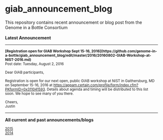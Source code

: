 # giab_announcement_blog
This repository contains recent announcement or blog post from the Genome in a Bottle Consortium
<br /><br />
**Latest Announcement**
************************************************************************************************

<sub>
<b>[Registration open for GIAB Workshop Sept 15-16, 2016](https://github.com/genome-in-a-bottle/giab_announcement_blog/edit/master/2016/20160802-GIAB-Workshop-at-NIST-2016.md)</b></sub><br />
<sub>Post date: Tuesday, August 2, 2016</sub>

<sub>Dear GIAB participants,</sub>

<sub>Registration is open for our next open, public GIAB workshop at NIST in Gaithersburg, MD on September 15-16, 2016 at https://appam.certain.com/profile/form/index.cfm?PKformID=0x311041593. Details about agenda and timing will be distributed to this list soon. We hope to see many of you there.</sub>

<sub>Cheers,</sub><br />
<sub>Justin</sub>



************************************************************************************************

<b>All current and past announcements/blogs</b>

<sub>[2015](https://github.com/genome-in-a-bottle/giab_announcement_blog/blob/master/2015/)</sub><br />
<sub>[2014](https://github.com/genome-in-a-bottle/giab_announcement_blog/blob/master/2014/)</sub><br />




